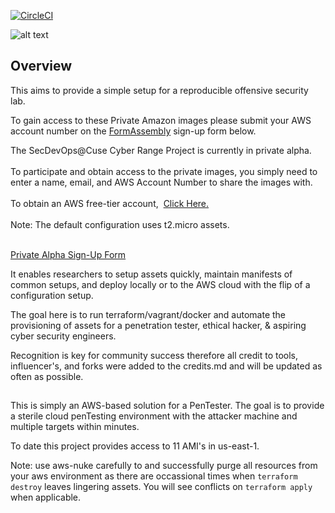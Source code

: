 [![CircleCI](https://circleci.com/gh/cappetta/CyberRange.svg?style=svg)](https://circleci.com/gh/cappetta/CyberRange)

![alt text](https://github.com/cappetta/CyberRange/blob/feature/kali-setup/cyberRange_logo.png "Cyber Range")
## Overview
This aims to provide a simple setup for a reproducible offensive security lab.

To gain access to these Private Amazon images please submit your AWS account number on the [FormAssembly](http://FormAssembly.com) sign-up form below.

<div class="htmlSection" id="tfa_1"><div class="htmlContent" id="tfa_1-HTML"><div>The SecDevOps@Cuse Cyber Range Project is currently in private alpha.<br></div><div><br></div><div>To participate and obtain access to the private images, you simply need to enter a name, email, and AWS Account Number to share the images with.<br></div><div><br></div><div>To obtain an AWS free-tier account,&nbsp; <a target="_blank" href="https://portal.aws.amazon.com/billing/signup?refid=em_127222&amp;redirect_url=https%3A%2F%2Faws.amazon.com%2Fregistration-confirmation#/start">Click Here.</a></div><div><br></div><div>Note: The default configuration uses t2.micro assets.&nbsp;&nbsp;</div><div><br></div></div></div>

[Private Alpha Sign-Up Form](https://www.tfaforms.com/4729221) 

It enables researchers to setup assets quickly, maintain manifests of common
setups, and deploy locally or to the AWS cloud with the flip of a configuration
setup.

The goal here is to run terraform/vagrant/docker and automate the
provisioning of assets for a penetration tester, ethical hacker, &
aspiring cyber security engineers.

Recognition is key for community success therefore all credit to tools,
influencer's, and forks were added to the credits.md and will be updated 
as often as possible.

##
This is simply an AWS-based solution for a PenTester.  The goal is to
provide a sterile cloud penTesting environment with the attacker machine
and multiple targets within minutes.

To date this project provides access to 11 AMI's in us-east-1.

Note: use aws-nuke carefully to and successfully purge all resources from
your aws environment as there are occassional times when `terraform destroy` 
leaves lingering assets.  You will see conflicts on `terraform apply` when
applicable.



